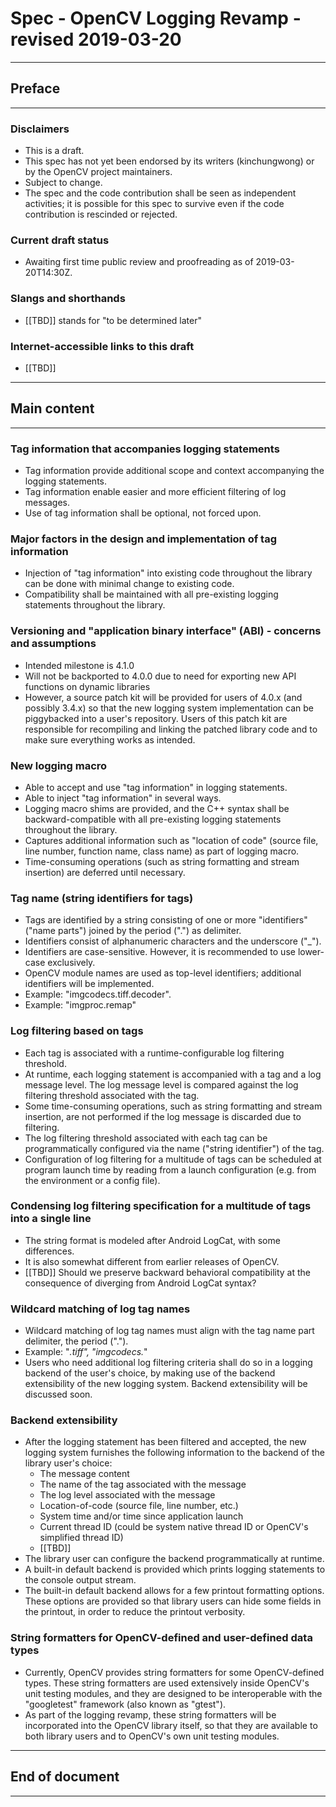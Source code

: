 # Spec - OpenCV Logging Revamp - revised 2019-03-20
________________


## Preface
________________


### Disclaimers
* This is a draft.
* This spec has not yet been endorsed by its writers (kinchungwong) or by the OpenCV project maintainers.
* Subject to change.
* The spec and the code contribution shall be seen as independent activities; it is possible for this spec to survive even if the code contribution is rescinded or rejected.

### Current draft status
* Awaiting first time public review and proofreading as of 2019-03-20T14:30Z.

### Slangs and shorthands
* [[TBD]] stands for "to be determined later"

### Internet-accessible links to this draft
* [[TBD]]

________________

## Main content
________________


### Tag information that accompanies logging statements
* Tag information provide additional scope and context accompanying the logging statements.
* Tag information enable easier and more efficient filtering of log messages.
* Use of tag information shall be optional, not forced upon.

### Major factors in the design and implementation of tag information
* Injection of "tag information" into existing code throughout the library can be done with minimal change to existing code.
* Compatibility shall be maintained with all pre-existing logging statements throughout the library.

### Versioning and "application binary interface" (ABI) - concerns and assumptions
* Intended milestone is 4.1.0
* Will not be backported to 4.0.0 due to need for exporting new API functions on dynamic libraries
* However, a source patch kit will be provided for users of 4.0.x (and possibly 3.4.x) so that the new logging system implementation can be piggybacked into a user's repository. Users of this patch kit are responsible for recompiling and linking the patched library code and to make sure everything works as intended.

### New logging macro
* Able to accept and use "tag information" in logging statements.
* Able to inject "tag information" in several ways.
* Logging macro shims are provided, and the C++ syntax shall be backward-compatible with all pre-existing logging statements throughout the library.
* Captures additional information such as "location of code" (source file, line number, function name, class name) as part of logging macro.
* Time-consuming operations (such as string formatting and stream insertion) are deferred until necessary.

### Tag name (string identifiers for tags)
* Tags are identified by a string consisting of one or more "identifiers" ("name parts") joined by the period (".") as delimiter.
* Identifiers consist of alphanumeric characters and the underscore ("_").
* Identifiers are case-sensitive. However, it is recommended to use lower-case exclusively.
* OpenCV module names are used as top-level identifiers; additional identifiers will be implemented.
* Example: "imgcodecs.tiff.decoder".
* Example: "imgproc.remap"

### Log filtering based on tags
* Each tag is associated with a runtime-configurable log filtering threshold.
* At runtime, each logging statement is accompanied with a tag and a log message level. The log message level is compared against the log filtering threshold associated with the tag.
* Some time-consuming operations, such as string formatting and stream insertion, are not performed if the log message is discarded due to filtering.
* The log filtering threshold associated with each tag can be programmatically configured via the name ("string identifier") of the tag.
* Configuration of log filtering for a multitude of tags can be scheduled at program launch time by reading from a launch configuration (e.g. from the environment or a config file).

### Condensing log filtering specification for a multitude of tags into a single line
* The string format is modeled after Android LogCat, with some differences.
* It is also somewhat different from earlier releases of OpenCV.
* [[TBD]] Should we preserve backward behavioral compatibility at the consequence of diverging from Android LogCat syntax?

### Wildcard matching of log tag names
* Wildcard matching of log tag names must align with the tag name part delimiter, the period (".").
* Example: "*.tiff", "imgcodecs.*"
* Users who need additional log filtering criteria shall do so in a logging backend of the user's choice, by making use of the backend extensibility of the new logging system. Backend extensibility will be discussed soon.

### Backend extensibility
* After the logging statement has been filtered and accepted, the new logging system furnishes the following information to the backend of the library user's choice:
   * The message content
   * The name of the tag associated with the message
   * The log level associated with the message
   * Location-of-code (source file, line number, etc.)
   * System time and/or time since application launch
   * Current thread ID (could be system native thread ID or OpenCV's simplified thread ID)
   * [[TBD]]
* The library user can configure the backend programmatically at runtime.
* A built-in default backend is provided which prints logging statements to the console output stream.
* The built-in default backend allows for a few printout formatting options. These options are provided so that library users can hide some fields in the printout, in order to reduce the printout verbosity.

### String formatters for OpenCV-defined and user-defined data types
* Currently, OpenCV provides string formatters for some OpenCV-defined types. These string formatters are used extensively inside OpenCV's unit testing modules, and they are designed to be interoperable with the "googletest" framework (also known as "gtest").
* As part of the logging revamp, these string formatters will be incorporated into the OpenCV library itself, so that they are available to both library users and to OpenCV's own unit testing modules.

________________

## End of document
________________
